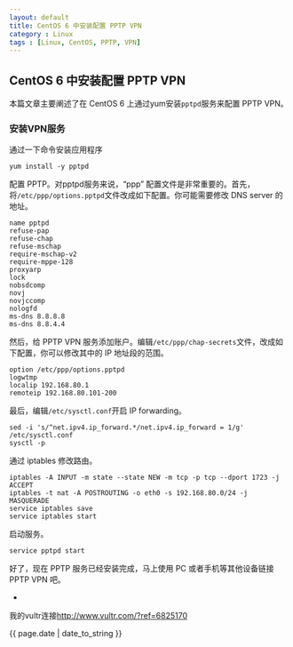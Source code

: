 ```yaml
---
layout: default
title: CentOS 6 中安装配置 PPTP VPN
category : Linux
tags : [Linux, CentOS, PPTP, VPN]
---
```

## CentOS 6 中安装配置 PPTP VPN

本篇文章主要阐述了在 CentOS 6 上通过yum安装`pptpd`服务来配置 PPTP VPN。

### 安装VPN服务

通过一下命令安装应用程序

```
yum install -y pptpd
```

配置 PPTP。对pptpd服务来说，“ppp” 配置文件是非常重要的。首先，将`/etc/ppp/options.pptpd`文件改成如下配置。你可能需要修改 DNS server 的地址。

```
name pptpd  
refuse-pap  
refuse-chap  
refuse-mschap  
require-mschap-v2  
require-mppe-128  
proxyarp  
lock  
nobsdcomp  
novj  
novjccomp  
nologfd  
ms-dns 8.8.8.8  
ms-dns 8.8.4.4  
```

然后，给 PPTP VPN 服务添加账户。编辑`/etc/ppp/chap-secrets`文件，改成如下配置，你可以修改其中的 IP 地址段的范围。

```
option /etc/ppp/options.pptpd  
logwtmp  
localip 192.168.80.1  
remoteip 192.168.80.101-200  
```

最后，编辑`/etc/sysctl.conf`开启 IP forwarding。

```
sed -i 's/^net.ipv4.ip_forward.*/net.ipv4.ip_forward = 1/g' /etc/sysctl.conf  
sysctl -p  
```

通过 iptables 修改路由。

```
iptables -A INPUT -m state --state NEW -m tcp -p tcp --dport 1723 -j ACCEPT  
iptables -t nat -A POSTROUTING -o eth0 -s 192.168.80.0/24 -j MASQUERADE  
service iptables save  
service iptables start  
```

启动服务。

```
service pptpd start  
```

好了，现在 PPTP 服务已经安装完成，马上使用 PC 或者手机等其他设备链接 PPTP VPN 吧。

-

<p>我的vultr连接<a href="http://www.vultr.com/?ref=6825170">http://www.vultr.com/?ref=6825170</a>

<p>{{ page.date | date_to_string }}</p>